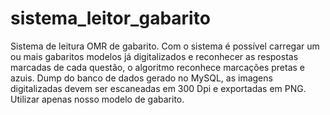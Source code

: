 # sistema_leitor_gabarito
Sistema de leitura OMR de gabarito.
Com o sistema é possível carregar um ou mais gabaritos modelos já digitalizados e reconhecer 
as respostas marcadas de cada questão, o algoritmo reconhece marcações pretas e azuis.
Dump do banco de dados gerado no MySQL, as imagens digitalizadas devem ser escaneadas em 300 Dpi 
e exportadas em PNG. Utilizar apenas nosso modelo de gabarito.
